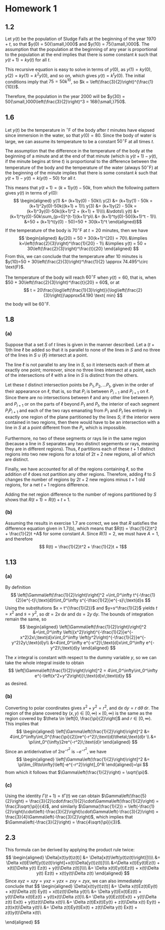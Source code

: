 # Homework 1
## 1.2
Let $y(t)$ be the population of Sludge Falls at the beginning of the year $1970 + t$, so that $y(0) = 50{\small,}000$ and $y(10) = 75{\small,}000$. The assumption that the population at the beginning of any year is proportional to the population at the end implies that there is some constant $k$ such that $y(t + 1) = ky(t)$ for all $t$.

This recursive equation is easy to solve in terms of $y(0)$, as $y(1) = ky(0)$, $y(2) =k y(1) = k^2y(0)$, and so on, which gives $y(t) = k^ty(0)$. The initial conditions imply that $75 = 50k^{10}$, so $k = \left(\frac{3}{2}\right)^{\frac{1}{10}}$.

Therefore, the population in the year 2000 will be $y(30) = 50{\small,}000\left(\frac{3}{2}\right)^3 = 168{\small,}750$.

## 1.6
Let $y(t)$ be the temperature in ${}^\circ\text{F}$ of the body after $t$ minutes have elapsed since immersion in the water, so that $y(0) = 80$. Since the body of water is large, we can assume its temperature to be a constant $50^\circ\text{F}$ at all times $t$. 

The assumption that the difference in the temperature of the body at the beginning of a minute and at the end of that minute (which is $y(t+1) - y(t)$, if the minute begins at time $t$) is proportional to the difference between the temperature of the body and the temperature of the water (always $50^\circ\text{F}$) at the beginning of the minute implies that there is some constant $k$ such that $y(t + 1) - y(t) = k(y(t) - 50)$ for all $t$.

This means that $y(t+1) = (k+1)y(t) - 50k$, from which the following pattern gives $y(t)$ in terms of $y(0)$:
$$
\begin{aligned}
y(1) &= (k+1)y(0) - 50k\\
y(2) &= (k+1)y(1) - 50k = (k+1)^2y(0)-50k((k+1) + 1)\\
y(3) &= (k+1)y(2) - 50k = (k+1)^3y(0)-50k((k+1)^2 + (k+1) + 1)\\\\
&\vdots\\
y(t) &= (k+1)^ty(0)-50k\sum_{p=0}^{t-1}(k+1)^p\\
&= (k+1)^ty(0)-50((k+1)^t - 1)\\
&=50 + (k+1)^t(y(0) - 50)=50 + 30(k+1)^t
\end{aligned}$$
If the temperature of the body is $70^\circ\text{F}$ at $t=20$ minutes, then we have 
$$
\begin{aligned}
&y(20) = 50 + 30(k+1)^{20} = 70\\
&\implies k=\left(\frac{2}{3}\right)^\frac{1}{20} - 1\\
&\implies y(t) = 50 + 30\left(\frac{2}{3}\right)^\frac{t}{20}
\end{aligned}
$$
From this, we can conclude that the temperature after 10 minutes is $y(10)=50 + 30\left(\frac{2}{3}\right)^\frac{1}{2} \approx 74.495^\circ \text{F}$. 

The temperature of the body will reach $60^\circ \text{F}$ when $y(t) = 60$, that is, when $50 + 30\left(\frac{2}{3}\right)^\frac{t}{20} = 60$, or at
$$
t = 20\frac{\log\left(\frac{1}{3}\right)}{\log\left(\frac{2}{3}\right)}\approx54.190 \text{ min}
$$
the body will be $60^\circ \text{F}$.

## 1.8

### (a)

Suppose that a set $S$ of $t$ lines is given in the manner described. Let a $(t+1)$th line $\ell$ be added so that it is parallel to none of the lines in $S$ and no three of the lines in $S\cup\{\ell\}$ intersect at a point.

The line $\ell$ is not parallel to any line in $S$, so it intersects each of them at exactly one point; moreover, since no three lines intersect at a point, each of the intersections of $\ell$ with a line in $S$ is distinct from the others.

Let these $t$ distinct intersection points be $P_1, P_2, \dots P_t$, given in the order of their appearance on $\ell$, that is, so that $P_i$ is between $P_{i-1}$ and $P_{i+1}$ on $\ell$. Since there are no intersections between $\ell$ and any other line between $P_i$ and $P_{i+1}$ or on the parts of $\ell$ beyond $P_1$ and $P_t$, the interior of each segment $P_iP_{i+1}$ and each of the two rays emanating from $P_1$ and $P_t$ lies entirely in exactly one region of the plane partitioned by the lines $S$; if the interior were contained in two regions, then there would have to be an intersection with a line in $S$ at a point different from the $P_i$, which is impossible.

Furthermore, no two of these segments or rays lie in the same region (because a line in $S$ separates any two distinct segements or rays, meaning they are in different regions). Thus, $\ell$ partitions each of these $t+1$ distinct regions into two new regions for a total of $2t+2$ new regions, all of which are distinct. 

Finally, we have accounted for all of the regions containing $\ell$, so the addition of $\ell$ does not partition any other regions. Therefore, adding $\ell$ to $S$ changes the number of regions by $2t+2$ new regions minus $t+1$ old regions, for a net $t+1$ regions difference.

Adding the net region difference to the number of regions partitioned by $S$ shows that $R(t+1) = R(t) + t + 1$.

### (b)

Assuming the results in exercise 1.7 are correct, we see that $R$ satisfies the difference equation given in 1.7(b), which means that $R(t) = \frac{1}{2}t^2 + \frac{1}{2}t +A$ for some constant $A$. Since $R(1) = 2$, we must have $A = 1$, and therefore 
$$
R(t) = \frac{1}{2}t^2 + \frac{1}{2}t + 1$$

## 1.13

### (a)

By definition
$$
\left[\Gamma\left(\frac{1}{2}\right)\right]^2 =\int_0^\infty t^{-\frac{1}{2}}e^{-t}\;\text{d}t\int_0^\infty s^{-\frac{1}{2}}e^{-s}\;\text{d}s
$$
Using the substitutions $x = t^{\frac{1}{2}}$ and $y=s^\frac{1}{2}$ yields $t = x^2$ and $s = y^2$, so $\text{d}t = 2x\;\text{d}x$ and $\text{d}s = 2y\;\text{d}y$. The bounds of integration remain the same, so
$$
\begin{aligned}
\left[\Gamma\left(\frac{1}{2}\right)\right]^2 &=\int_0^\infty \left({x^2}\right)^{-\frac{1}{2}}e^{-x^2}2x\;\text{d}x\int_0^\infty \left(y^2\right)^{-\frac{1}{2}}e^{-y^2}2y\;\text{d}y\\
&=4\int_0^\infty e^{-x^2}\;\text{d}x\int_0^\infty e^{-y^2}\;\text{d}y
\end{aligned}
$$

The $x$ integral is constant with respect to the dummy variable $y$, so we can take the whole integral inside to obtain
$$
\left[\Gamma\left(\frac{1}{2}\right)\right]^2 = 4\int_0^\infty\int_0^\infty e^{-\left(x^2+y^2\right)}\;\text{d}x\;\text{d}y
$$
as desired.

### (b)

Converting to polar coordinates gives $x^2+y^2 = r^2$, and $\text{d}x\;\text{d}y=r\;\text{d}\theta\;\text{d}r$. The region of the plane covered by $(x,y) \in [0,\infty)\times[0,\infty)$ is the same as the region covered by $\theta \in \left[0, \frac{\pi}{2}\right]$ and $r \in [0,\infty)$. This implies that
$$
\begin{aligned}
\left[\Gamma\left(\frac{1}{2}\right)\right]^2 &= 4\int_0^\infty\int_0^{\frac{\pi}{2}}re^{-r^2}\;\text{d}\theta\;\text{d}r \\
&= \pi\int_0^{\infty}2re^{-r^2}\;\text{d}r
\end{aligned}
$$
Since an antiderivative of $2re^{-r^2}$ is $-e^{-r^2}$, we have
$$
\begin{aligned}
\left[\Gamma\left(\frac{1}{2}\right)\right]^2 &= 
\pi\lim_{R\to\infty}\left[-e^{-r^2}\right]_0^R
\end{aligned}=\pi
$$
from which it follows that $\Gamma\left(\frac{1}{2}\right) = \sqrt{\pi}$.

### (c)

Using the identity $\Gamma(t+1) = t\Gamma(t)$ we can obtain $\Gamma\left(\frac{5}{2}\right) = \frac{3}{2}\cdot\frac{1}{2}\cdot\Gamma\left(\frac{1}{2}\right) = \frac{3\sqrt{\pi}}{4}$, and similarly $\Gamma(\frac{1}{2}) = \left(-\frac{1}{2}\right)\cdot\left(-\frac{3}{2}\right)\cdot\Gamma\left(-\frac{3}{2}\right) = \frac{3}{4}\Gamma\left(-\frac{3}{2}\right)$, which implies that $\Gamma\left(-\frac{3}{2}\right) = \frac{4\sqrt{\pi}}{3}$.

## 2.3

This formula can be derived by applying the product rule twice:
$$
\begin{aligned}
\Delta[x(t)y(t)z(t)] &= \Delta[x(t)\left(y(t)z(t)\right)]\\\\
&= \Delta x(t)E\left[y(t)z(t)\right]+x(t)\Delta[y(t)z(t)]\\\\
&=\Delta x(t)Ey(t)Ez(t) + x(t)[\Delta y(t) Ez(t) + y(t)\Delta z(t)]\\\\
&= \Delta x(t)Ey(t)Ez(t) + x(t)\Delta y(t) Ez(t) + x(t)y(t)\Delta z(t)
\end{aligned}
$$
Since $xyz = xzy = yxz = yzx = zxy = zyx$, we can also immediately conclude that
$$
\begin{aligned}
\Delta[x(t)y(t)z(t)] &= \Delta x(t)Ez(t)Ey(t) + x(t)\Delta z(t) Ey(t) + x(t)z(t)\Delta y(t)\\\\
&= \Delta y(t)Ex(t)Ez(t) + y(t)\Delta x(t)Ez(t) + y(t)x(t)\Delta z(t)\\\\
&= \Delta y(t)Ez(t)Ex(t) + y(t)\Delta z(t) Ex(t) + y(t)z(t)\Delta x(t)\\\\
&= \Delta z(t)Ex(t)Ey(t) + z(t)\Delta x(t) Ey(t) + z(t)x(t)\Delta y(t)\\\\
&= \Delta z(t)Ey(t)Ex(t) + z(t)\Delta y(t) Ex(t) + z(t)y(t)\Delta x(t)\\

\end{aligned}
$$
